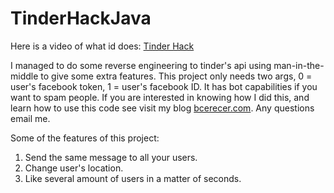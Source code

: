 # TinderHackJava

Here is a video of what id does: [Tinder Hack](https://www.youtube.com/watch?v=txYjeFRi_LU)

I managed to do some reverse engineering to tinder's api using man-in-the-middle to give some extra features. This project only needs two args, 0 = user's facebook token, 1 = user's facebook ID. It has bot capabilities if you want to spam people. If you are interested in knowing how I did this, and learn how to use this code see visit my blog [bcerecer.com](http://www.bcerecer.com).  Any questions email me.

Some of the features of this project:

1. Send the same message to all your users.
2. Change user's location.
3. Like several amount of users in a matter of seconds.
